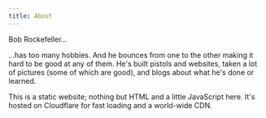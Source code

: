 ```yaml
---
title: About
---
```


<p>Bob Rockefeller…</p>
<p>…has too many hobbies. And he bounces from one to the other making it hard to be good at any of them. He's built pistols and websites, taken a lot of pictures (some of which are good), and blogs about what he's done or learned.</p>
<p>This is a static website; nothing but HTML and a little JavaScript here. It's hosted on Cloudflare for fast loading and a world-wide CDN.</p>
